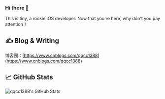 ### Hi there 👋

This is tiny, a rookie iOS developer. Now that you're here, why don't you pay attention！

## &#x270d; Blog & Writing

博客园：[https://www.cnblogs.com/qqcc1388](https://www.cnblogs.com/qqcc1388)   

## &#x1f4c8; GitHub Stats
<img align="center" src="https://github-readme-stats.vercel.app/api?username=qqcc1388&show_icons=true&line_height=27&count_private=true&title_color=ffffff&text_color=c9cacc&icon_color=2bbc8a&bg_color=1d1f21" alt="qqcc1388's GitHub Stats" />  

